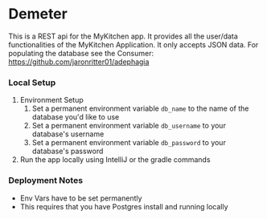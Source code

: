 # Demeter
This is a REST api for the MyKitchen app. It provides all the user/data functionalities of the MyKitchen Application. It
only accepts JSON data. For populating the database see the Consumer: https://github.com/jaronritter01/adephagia

### Local Setup
1. Environment Setup
   1. Set a permanent environment variable `db_name` to the name of the database you'd like to use
   2. Set a permanent environment variable `db_username` to your database's username
   3. Set a permanent environment variable `db_password` to your database's password
2. Run the app locally using IntelliJ or the gradle commands

### Deployment Notes
- Env Vars have to be set permanently
- This requires that you have Postgres install and running locally